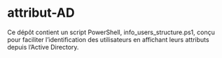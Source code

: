 # attribut-AD
Ce dépôt contient un script PowerShell, info_users_structure.ps1, conçu pour faciliter l’identification des utilisateurs en affichant leurs attributs depuis l’Active Directory.
